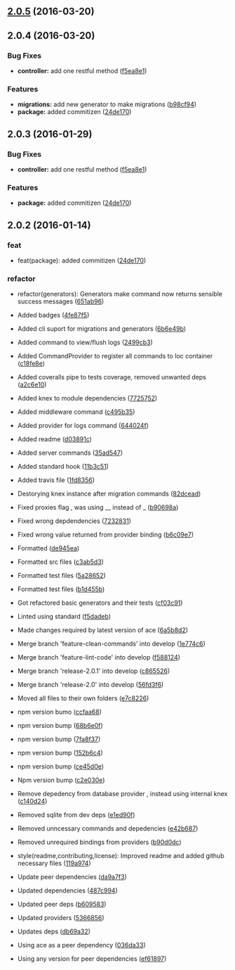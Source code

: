 <a name="2.0.5"></a>
## [2.0.5](https://github.com/adonisjs/adonis-commands/compare/v2.0.5...v2.0.5) (2016-03-20)




<a name="2.0.4"></a>
## 2.0.4 (2016-03-20)


### Bug Fixes

* **controller:** add one restful method ([f5ea8e1](https://github.com/adonisjs/adonis-commands/commit/f5ea8e1))

### Features

* **migrations:** add new generator to make migrations ([b98cf94](https://github.com/adonisjs/adonis-commands/commit/b98cf94))
* **package:** added commitizen ([24de170](https://github.com/adonisjs/adonis-commands/commit/24de170))



<a name="2.0.3"></a>
## 2.0.3 (2016-01-29)


### Bug Fixes

* **controller:** add one restful method ([f5ea8e1](https://github.com/adonisjs/adonis-commands/commit/f5ea8e1))

### Features

* **package:** added commitizen ([24de170](https://github.com/adonisjs/adonis-commands/commit/24de170))



<a name="2.0.2"></a>
## 2.0.2 (2016-01-14)


### feat

* feat(package): added commitizen ([24de170](https://github.com/adonisjs/adonis-commands/commit/24de170))

### refactor

* refactor(generators): Generators make command now returns sensible success messages ([651ab96](https://github.com/adonisjs/adonis-commands/commit/651ab96))

* Added badges ([4fe87f5](https://github.com/adonisjs/adonis-commands/commit/4fe87f5))
* Added cli suport for migrations and generators ([6b6e49b](https://github.com/adonisjs/adonis-commands/commit/6b6e49b))
* Added command to view/flush logs ([2499cb3](https://github.com/adonisjs/adonis-commands/commit/2499cb3))
* Added CommandProvider to register all commands to Ioc container ([c18fe8e](https://github.com/adonisjs/adonis-commands/commit/c18fe8e))
* Added coveralls pipe to tests coverage, removed unwanted deps ([a2c6e10](https://github.com/adonisjs/adonis-commands/commit/a2c6e10))
* Added knex to module dependencies ([7725752](https://github.com/adonisjs/adonis-commands/commit/7725752))
* Added middleware command ([c495b35](https://github.com/adonisjs/adonis-commands/commit/c495b35))
* Added provider for logs command ([644024f](https://github.com/adonisjs/adonis-commands/commit/644024f))
* Added readme ([d03891c](https://github.com/adonisjs/adonis-commands/commit/d03891c))
* Added server commands ([35ad547](https://github.com/adonisjs/adonis-commands/commit/35ad547))
* Added standard hook ([11b3c51](https://github.com/adonisjs/adonis-commands/commit/11b3c51))
* Added travis file ([1fd8356](https://github.com/adonisjs/adonis-commands/commit/1fd8356))
* Destorying knex instance after migration commands ([82dcead](https://github.com/adonisjs/adonis-commands/commit/82dcead))
* Fixed proxies flag , was using __ instead of _ ([b90698a](https://github.com/adonisjs/adonis-commands/commit/b90698a))
* Fixed wrong depdendencies ([7232831](https://github.com/adonisjs/adonis-commands/commit/7232831))
* Fixed wrong value returned from provider binding ([b6c09e7](https://github.com/adonisjs/adonis-commands/commit/b6c09e7))
* Formatted ([de945ea](https://github.com/adonisjs/adonis-commands/commit/de945ea))
* Formatted src files ([c3ab5d3](https://github.com/adonisjs/adonis-commands/commit/c3ab5d3))
* Formatted test files ([5a28652](https://github.com/adonisjs/adonis-commands/commit/5a28652))
* Formatted test files ([b1d455b](https://github.com/adonisjs/adonis-commands/commit/b1d455b))
* Got refactored basic generators and their tests ([cf03c91](https://github.com/adonisjs/adonis-commands/commit/cf03c91))
* Linted using standard ([f5dadeb](https://github.com/adonisjs/adonis-commands/commit/f5dadeb))
* Made changes required by latest version of ace ([6a5b8d2](https://github.com/adonisjs/adonis-commands/commit/6a5b8d2))
* Merge branch 'feature-clean-commands' into develop ([1e774c6](https://github.com/adonisjs/adonis-commands/commit/1e774c6))
* Merge branch 'feature-lint-code' into develop ([f588124](https://github.com/adonisjs/adonis-commands/commit/f588124))
* Merge branch 'release-2.0.1' into develop ([c865526](https://github.com/adonisjs/adonis-commands/commit/c865526))
* Merge branch 'release-2.0' into develop ([56fd3f6](https://github.com/adonisjs/adonis-commands/commit/56fd3f6))
* Moved all files to their own folders ([e7c8226](https://github.com/adonisjs/adonis-commands/commit/e7c8226))
* npm version bumo ([ccfaa68](https://github.com/adonisjs/adonis-commands/commit/ccfaa68))
* npm version bump ([68b6e0f](https://github.com/adonisjs/adonis-commands/commit/68b6e0f))
* npm version bump ([7fa8f37](https://github.com/adonisjs/adonis-commands/commit/7fa8f37))
* npm version bump ([152b6c4](https://github.com/adonisjs/adonis-commands/commit/152b6c4))
* npm version bump ([ce45d0e](https://github.com/adonisjs/adonis-commands/commit/ce45d0e))
* Npm version bump ([c2e030e](https://github.com/adonisjs/adonis-commands/commit/c2e030e))
* Remove depedency from database provider , instead using internal knex ([c140d24](https://github.com/adonisjs/adonis-commands/commit/c140d24))
* Removed sqlite from dev deps ([e1ed90f](https://github.com/adonisjs/adonis-commands/commit/e1ed90f))
* Removed unncessary commands and depedencies ([e42b687](https://github.com/adonisjs/adonis-commands/commit/e42b687))
* Removed unrequired bindings from providers ([b90d0dc](https://github.com/adonisjs/adonis-commands/commit/b90d0dc))
* style(readme,contributing,license): Improved readme and added github necessary files ([119a974](https://github.com/adonisjs/adonis-commands/commit/119a974))
* Update peer dependencies ([da9a7f3](https://github.com/adonisjs/adonis-commands/commit/da9a7f3))
* Updated dependencies ([487c994](https://github.com/adonisjs/adonis-commands/commit/487c994))
* Updated peer deps ([b609583](https://github.com/adonisjs/adonis-commands/commit/b609583))
* Updated providers ([5366856](https://github.com/adonisjs/adonis-commands/commit/5366856))
* Updates deps ([db69a32](https://github.com/adonisjs/adonis-commands/commit/db69a32))
* Using ace as a peer dependency ([036da33](https://github.com/adonisjs/adonis-commands/commit/036da33))
* Using any version for peer dependencies ([ef61897](https://github.com/adonisjs/adonis-commands/commit/ef61897))



